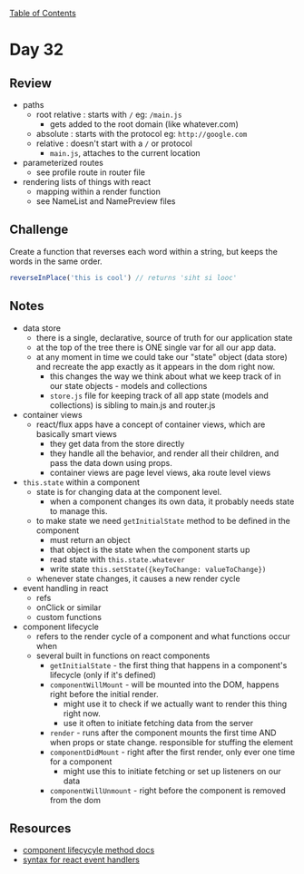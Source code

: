 
[Table of Contents](/README.md)

# Day 32

## Review
- paths
	- root relative : starts with `/` eg: `/main.js`
		- gets added to the root domain (like whatever.com)
	- absolute : starts with the protocol eg:
	`http://google.com`
	- relative : doesn't start with a `/` or protocol
		- `main.js`, attaches to the current location
- parameterized routes
	- see profile route in router file
- rendering lists of things with react
	- mapping within a render function
	- see NameList and NamePreview files

## Challenge
Create a function that reverses each word within a string, but keeps the words in the same order.

```js
reverseInPlace('this is cool') // returns 'siht si looc'
```

## Notes
- data store
	- there is a single, declarative, source of truth for our application state
	- at the top of the tree there is ONE single var for all our app data.
	- at any moment in time we could take our "state" object (data store) and recreate the app exactly as it appears in the dom right now.
		- this changes the way we think about what we keep track of in our state objects - models and collections
		- `store.js`	file for keeping track of all app state (models and collections) is sibling to main.js and router.js
- container views
	- react/flux apps have a concept of container views, which are basically smart views
		- they get data from the store directly
		- they handle all the behavior, and render all their children, and pass the data down using props.
		- container views are page level views, aka route level views
- `this.state` within a component
	- state is for changing data at the component level.
		- when a component changes its own data, it probably needs state to manage this.
	- to make state we need `getInitialState` method to be defined in the component
		- must return an object
		- that object is the state when the component starts up
		- read state with `this.state.whatever`
		- write state `this.setState({keyToChange: valueToChange})`
	- whenever state changes, it causes a new render cycle
- event handling in react
	- refs
	- onClick or similar
	- custom functions
- component lifecycle
	- refers to the render cycle of a component and what functions occur when
	- several built in functions on react components
		- `getInitialState` - the first thing that happens in a component's lifecycle (only if it's defined)
		- `componentWillMount` - will be mounted into the DOM, happens right before the initial render.
			- might use it to check if we actually want to render this thing right now.
			- use it often to initiate fetching data from the server
		- `render` - runs after the component mounts the first time AND when props or state change. responsible for stuffing the element
		- `componentDidMount` - right after the first render, only ever one time for a component
			- might use this to initiate fetching or set up listeners on our data
		- `componentWillUnmount` - right before the component is removed from the dom

## Resources
- [component lifecycyle method docs](http://reactjs.cn/react/docs/component-specs.html)
- [syntax for react event handlers](https://facebook.github.io/react/docs/events.html)
